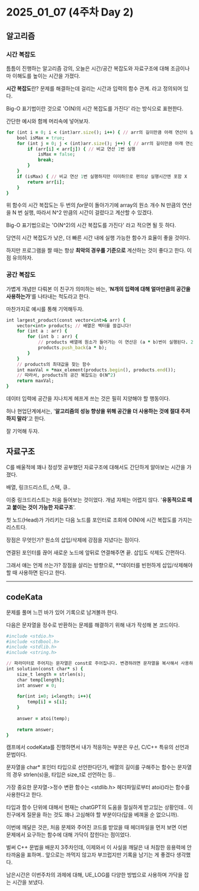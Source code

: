 # 2025_01_07 (4주차 Day 2)

## 알고리즘

### 시간 복잡도

틈틈이 진행하는 알고리즘 강의, 오늘은 시간/공간 복잡도와 자료구조에 대해 조금이나마 이해도를 높이는 시간을 가졌다. <br>

**시간 복잡도**란? 문제를 해결하는데 걸리는 시간과 입력의 함수 관계. 라고 정의되어 있다. <br>

Big-O 표기법이란 것으로 'O(N)의 시간 복잡도를 가진다' 라는 방식으로 표현한다. <br>

간단한 예시와 함께 머리속에 넣어보자. <br>

```ruby
for (int i = 0; i < (int)arr.size(); i++) { // arr의 길이만큼 아래 연산이 실행
    bool isMax = true;
    for (int j = 0; j < (int)arr.size(); j++) { // arr의 길이만큼 아래 연산이 실행
        if (arr[i] < arr[j]) { // 비교 연산 1번 실행
            isMax = false;
            break;
        }
    }
    if (isMax) { // 비교 연산 1번 실행하지만 미미하므로 편의상 실행시간엔 포함 X
        return arr[i];
    }
}
```

위 함수의 시간 복잡도는 두 번의 *for*문이 돌아가기에 array의 원소 개수 N 만큼의 연산을 N 번 실행, 따라서 N^2 만큼의 시간이 걸렸다고 계산할 수 있겠다. <br>

Big-O 표기법으로는 'O(N^2)의 시간 복잡도를 가진다' 라고 적으면 될 듯 하다. <br>

당연히 시간 복잡도가 낮은, 더 빠른 시간 내에 실행 가능한 함수가 효율이 좋을 것이다. <br>

하지만 프로그램을 짤 때는 항상 **최악의 경우를 기준으로** 계산하는 것이 좋다고 한다. 이 점 유의하자. <br>

### 공간 복잡도

가볍게 개념만 다뤄본 이 친구가 의미하는 바는, '**N개의 입력에 대해 얼마만큼의 공간을 사용하는가**'를 나타내는 척도라고 한다. <br>

마찬가지로 예시를 통해 기억해두자. <br>

```ruby
int largest_product(const vector<int>& arr) {
    vector<int> products; // 배열은 벡터를 쓸겁니다!
    for (int a : arr) {
        for (int b : arr) {
            // products 배열에 원소가 들어가는 이 연산은 (a * b)번이 실행된다. 2중 루프!
            products.push_back(a * b);
        }
    }
    // products의 최대값을 찾는 함수
    int maxVal = *max_element(products.begin(), products.end());
    // 따라서, products의 공간 복잡도는 O(N^2)
    return maxVal;
}
```

데이터 입력에 공간을 지나치게 헤프게 쓰는 것은 필히 지양해야 할 행동이다. <br>

허나 현업단계에서는, '**알고리즘의 성능 향상을 위해 공간을 더 사용하는 것에 절대 주저하지 말라**'고 한다. <br>

잘 기억해 두자. <br>

## 자료구조

C를 배울적에 꽤나 정성껏 공부했던 자료구조에 대해서도 간단하게 알아보는 시간을 가졌다. <br>

배열, 링크드리스트, 스택, 큐.. <br>

이중 링크드리스트는 처음 들어보는 것이었다. 개념 자체는 어렵지 않다. '**유동적으로 떼고 붙이는 것이 가능한 자료구조**'. <br>

첫 노드(Head)가 가리키는 다음 노드를 포인터로 조회에 O(N)에 시간 복잡도를 가지는 리스트다. <br>

장점은 무엇인가? 원소의 삽입/삭제에 강점을 지녔다는 점이다. <br>

연결된 포인터를 끊어 새로운 노드에 앞뒤로 연결해주면 끝. 삽입도 삭제도 간편하다. <br>

그래서 얘는 언제 쓰는가? 장점을 살리는 방향으로, **데이터를 빈헌하게 삽입/삭제해야 할 때 사용하면 된다고 한다. <br>

---

## codeKata

문제를 풀며 느낀 바가 있어 기록으로 남겨볼까 한다. <br>

다음은 문자열을 정수로 반환하는 문제를 해결하기 위해 내가 작성해 본 코드이다. <br>

```ruby
#include <stdio.h>
#include <stdbool.h>
#include <stdlib.h>
#include <string.h>

// 파라미터로 주어지는 문자열은 const로 주어집니다. 변경하려면 문자열을 복사해서 사용하세요.
int solution(const char* s) {
    size_t length = strlen(s);
    char temp[length];
    int answer = 0;
    
    for(int i=0; i<length; i++){
        temp[i] = s[i];
    }
    
    answer = atoi(temp);
    
    return answer;
}
```

캠프에서 codeKata를 진행하면서 내가 적응하는 부분은 우선, C/C++ 특유의 선언과 문법이다. <br>

문자열을 char* 포인터 타입으로 선언한다던가, 배열의 길이를 구해주는 함수는 문자열의 경우 strlen(s)을, 타입은 size_t로 선언하는 등.. <br>

가장 중요한 문자열->정수 변환 함수는 <stdlib.h> 헤더파일로부터 atoi()라는 함수를 사용한다고 한다. <br>

타입과 함수 단위에 대해서 현재는 chatGPT의 도움을 절실하게 받고있는 상황인데.. 이 친구에게 질문을 하는 것도 꽤나 고심해야 할 부분이다(답을 베껴올 순 없으니까).<br>

이번에 깨달은 것은, 처음 문제와 주어진 코드를 받았을 때 헤더파일을 먼저 보면 이번 문제에서 요구하는 함수에 대해 가닥이 잡힌다는 점이었다. <br>

벌써 C++ 문법을 배운지 3주차인데, 이제와서 이 사실을 깨달은 내 처참한 응용력에 안타까움을 표하며.. 앞으로는 까먹지 않고자 부끄럽지만 기록을 남기는 게 좋겠다 생각했다. <br>

남은시간은 이번주차의 과제에 대해, UE_LOG를 다양한 방법으로 사용하며 가닥을 잡는 시간을 보냈다. <br>
